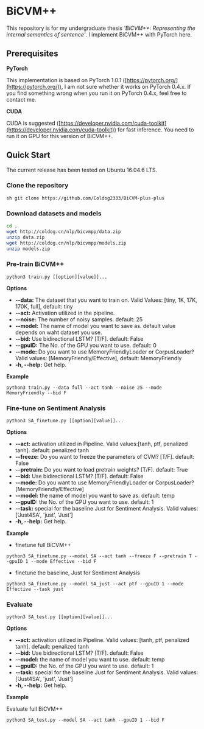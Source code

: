 # BiCVM++
This repository is for my undergraduate thesis *'BiCVM++: Representing the internal semantics of sentence'*. I implement BiCVM++ with PyTorch here.

## Prerequisites
**PyTorch**

This implementation is based on PyTorch 1.0.1 ([https://pytorch.org/](https://pytorch.org/)), I am not sure whether it works on PyTorch 0.4.x. If you find something wrong when you run it on PyTorch 0.4.x, feel free to contact me.

**CUDA**

CUDA is suggested ([https://developer.nvidia.com/cuda-toolkit](https://developer.nvidia.com/cuda-toolkit)) for fast inference. You need to run it on GPU for this version of BiCVM++.

## Quick Start
The current release has been tested on Ubuntu 16.04.6 LTS.

### **Clone the repository**
```
sh git clone https://github.com/Coldog2333/BiCVM-plus-plus
```

### **Download datasets and models**
```sh
cd .
wget http://coldog.cn/nlp/bicvmpp/data.zip
unzip data.zip
wget http://coldog.cn/nlp/bicvmpp/models.zip
unzip models.zip
```
### **Pre-train BiCVM++**
```
python3 train.py [[option][value]]...
```

**Options**
+ **--data:** The dataset that you want to train on. Valid Values: [tiny, 1K, 17K, 170K, full], default: tiny
+ **--act:** Activation utilized in the pipeline.
+ **--noise:** The number of noisy samples. default: 25
+ **--model:** The name of model you want to save as. default value depends on waht dataset you use.
+ **--bid:** Use bidirectional LSTM? [T/F]. default: False
+ **--gpuID:** The No. of the GPU you want to use. default: 0
+ **--mode:** Do you want to use MemoryFriendlyLoader or CorpusLoader? Valid values: [MemoryFriendly/Effective], default: MemoryFriendly
+ **-h, --help:** Get help.

**Example**
```
python3 train.py --data full --act tanh --noise 25 --mode MemoryFriendly --bid F
```

### **Fine-tune on Sentiment Analysis**
```
python3 SA_finetune.py [[option][value]]...
```


**Options**
+ **--act:** activation utilized in Pipeline. Valid values:[tanh, ptf, penalized tanh]. default: penalized tanh
+ **--freeze:** Do you want to freeze the parameters of CVM? [T/F]. default: False
+ **--pretrain:** Do you want to load pretrain weights? [T/F]. default: True
+ **--bid:** Use bidirectional LSTM? [T/F]. default: False
+ **--mode:** Do you want to use MemoryFriendlyLoader or CorpusLoader? [MemoryFriendly/Effective]
+ **--model:** the name of model you want to save as. default: temp 
+ **--gpuID:** the No. of the GPU you want to use. default: 1
+ **--task:** special for the baseline Just for Sentiment Analysis. Valid values: ['Just4SA', 'just', 'Just']
+ **-h, --help:** Get help.

**Example**

+ finetune full BiCVM++
```
python3 SA_finetune.py --model SA --act tanh --freeze F --pretrain T --gpuID 1 --mode Effective --bid F
```

+ finetune the baseline, Just for Sentiment Analysis
```
python3 SA_finetune.py --model SA_just --act ptf --gpuID 1 --mode Effective --task just
```

### **Evaluate**
```
python3 SA_test.py [[option][value]]...
```

**Options**
+ **--act:** activation utilized in Pipeline. Valid values: [tanh, ptf, penalized tanh]. default: penalized tanh
+ **--bid:** Use bidirectional LSTM? [T/F]. default: False
+ **--model:** the name of model you want to use. default: temp 
+ **--gpuID:** the No. of the GPU you want to use. default: 1
+ **--task:** special for the baseline Just for Sentiment Analysis. Valid values: ['Just4SA', 'just', 'Just']
+ **-h, --help:** Get help.

**Example**

Evaluate full BiCVM++
```
python3 SA_test.py --model SA --act tanh --gpuID 1 --bid F
```

